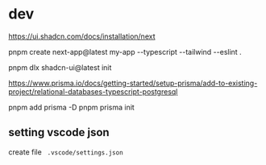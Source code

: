 # dev

<https://ui.shadcn.com/docs/installation/next>

pnpm create next-app@latest my-app --typescript --tailwind --eslint .

pnpm dlx shadcn-ui@latest init

<https://www.prisma.io/docs/getting-started/setup-prisma/add-to-existing-project/relational-databases-typescript-postgresql>

pnpm add prisma -D
pnpm prisma init

## setting vscode json 

create file ` .vscode/settings.json`
